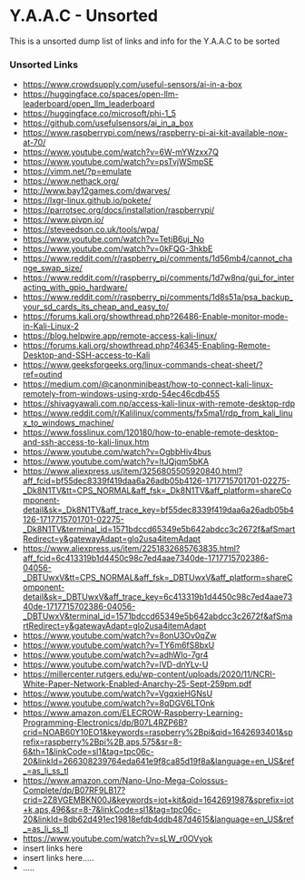 <!-- ================================================================================ -->

# Y.A.A.C - Unsorted

This is a unsorted dump list of links and info for the Y.A.A.C to be sorted

<!-- ============================================================ -->

### Unsorted Links

* https://www.crowdsupply.com/useful-sensors/ai-in-a-box
* https://huggingface.co/spaces/open-llm-leaderboard/open_llm_leaderboard
* https://huggingface.co/microsoft/phi-1_5
* https://github.com/usefulsensors/ai_in_a_box
* https://www.raspberrypi.com/news/raspberry-pi-ai-kit-available-now-at-70/
* https://www.youtube.com/watch?v=6W-mYWzxx7Q
* https://www.youtube.com/watch?v=psTvjWSmpSE
* https://vimm.net/?p=emulate
* https://www.nethack.org/
* http://www.bay12games.com/dwarves/
* https://lxgr-linux.github.io/pokete/
* https://parrotsec.org/docs/installation/raspberrypi/
* https://www.pivpn.io/
* https://steveedson.co.uk/tools/wpa/
* https://www.youtube.com/watch?v=TetjB6uj_No
* https://www.youtube.com/watch?v=0kFQG-3hkbE
* https://www.reddit.com/r/raspberry_pi/comments/1d56mb4/cannot_change_swap_size/
* https://www.reddit.com/r/raspberry_pi/comments/1d7w8nq/gui_for_interacting_with_gpio_hardware/
* https://www.reddit.com/r/raspberry_pi/comments/1d8s51a/psa_backup_your_sd_cards_its_cheap_and_easy_to/
* https://forums.kali.org/showthread.php?26486-Enable-monitor-mode-in-Kali-Linux-2
* https://blog.helpwire.app/remote-access-kali-linux/
* https://forums.kali.org/showthread.php?46345-Enabling-Remote-Desktop-and-SSH-access-to-Kali
* https://www.geeksforgeeks.org/linux-commands-cheat-sheet/?ref=outind
* https://medium.com/@canonminibeast/how-to-connect-kali-linux-remotely-from-windows-using-xrdp-54ec46cdb455
* https://shivagyawali.com.np/access-kali-linux-with-remote-desktop-rdp
* https://www.reddit.com/r/Kalilinux/comments/fx5ma1/rdp_from_kali_linux_to_windows_machine/
* https://www.fosslinux.com/120180/how-to-enable-remote-desktop-and-ssh-access-to-kali-linux.htm
* https://www.youtube.com/watch?v=OgbbHiv4bus
* https://www.youtube.com/watch?v=ltJQjqm5bKA
* https://www.aliexpress.us/item/3256805505920840.html?aff_fcid=bf55dec8339f419daa6a26adb05b4126-1717715701701-02275-_Dk8N1TV&tt=CPS_NORMAL&aff_fsk=_Dk8N1TV&aff_platform=shareComponent-detail&sk=_Dk8N1TV&aff_trace_key=bf55dec8339f419daa6a26adb05b4126-1717715701701-02275-_Dk8N1TV&terminal_id=1571bdccd65349e5b642abdcc3c2672f&afSmartRedirect=y&gatewayAdapt=glo2usa4itemAdapt
* https://www.aliexpress.us/item/2251832685763835.html?aff_fcid=6c413319b1d4450c98c7ed4aae7340de-1717715702386-04056-_DBTUwxV&tt=CPS_NORMAL&aff_fsk=_DBTUwxV&aff_platform=shareComponent-detail&sk=_DBTUwxV&aff_trace_key=6c413319b1d4450c98c7ed4aae7340de-1717715702386-04056-_DBTUwxV&terminal_id=1571bdccd65349e5b642abdcc3c2672f&afSmartRedirect=y&gatewayAdapt=glo2usa4itemAdapt
* https://www.youtube.com/watch?v=8onU3Ov0qZw
* https://www.youtube.com/watch?v=TY6m6fS8bxU
* https://www.youtube.com/watch?v=adhWIo-7gr4
* https://www.youtube.com/watch?v=lVD-dnYLv-U
* https://millercenter.rutgers.edu/wp-content/uploads/2020/11/NCRI-White-Paper-Network-Enabled-Anarchy-25-Sept-259pm.pdf
* https://www.youtube.com/watch?v=VgqxieHGNsU
* https://www.youtube.com/watch?v=8qDGV6LTOnk
* https://www.amazon.com/ELECROW-Raspberry-Learning-Programming-Electronics/dp/B07L4RZP6B?crid=NOAB60Y10EO1&keywords=raspberry%2Bpi&qid=1642693401&sprefix=raspberry%2Bpi%2B,aps,575&sr=8-6&th=1&linkCode=sl1&tag=tpc06c-20&linkId=266308239764eda641e9f8ca85d19f8a&language=en_US&ref_=as_li_ss_tl
* https://www.amazon.com/Nano-Uno-Mega-Colossus-Complete/dp/B07RF9LB17?crid=2Z8VGEMBKN00J&keywords=iot+kit&qid=1642691987&sprefix=iot+k,aps,496&sr=8-7&linkCode=sl1&tag=tpc06c-20&linkId=8db62d491ec19818efdb4ddb487d4615&language=en_US&ref_=as_li_ss_tl
* https://www.youtube.com/watch?v=sLW_r0OVyok
* insert links here
* insert links here.....
* .....

<!-- ================================================================================ -->
